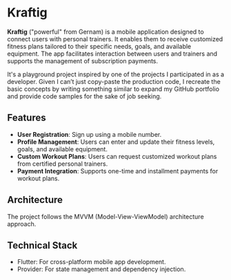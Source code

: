 # Kraftig

**Kraftig** ("powerful" from Gernam) is a mobile application designed to connect users with personal trainers. It enables them to receive customized fitness plans tailored to their specific needs, goals, and available equipment. The app facilitates interaction between users and trainers and supports the management of subscription payments.

It's a playground project inspired by one of the projects I participated in as a developer. Given I can’t just copy-paste the production code, I recreate the basic concepts by writing something similar to expand my GitHub portfolio and provide code samples for the sake of job seeking.

## Features
* **User Registration**: Sign up using a mobile number.
* **Profile Management**: Users can enter and update their fitness levels, goals, and available equipment.
* **Custom Workout Plans**: Users can request customized workout plans from certified personal trainers.
* **Payment Integration**: Supports one-time and installment payments for workout plans.

## Architecture
The project follows the MVVM (Model-View-ViewModel) architecture approach.

## Technical Stack
* Flutter: For cross-platform mobile app development.
* Provider: For state management and dependency injection.